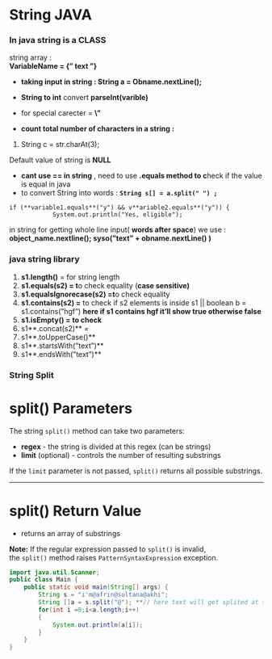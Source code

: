 # String JAVA

### **In java string is a CLASS**

string array :  
**VariableName = {”  text ”}**

- **taking input in string :
 String a = Obname.nextLine();**
- **String to int** convert **parseInt(varible)**

- for special carecter  = **\”**
- **count total number of characters in a string :** 
1. String  c = str.charAt(3);

Default value of string is **NULL**

- **cant use == in string** , need to use **.equals method to c**heck if the value is equal in java
- to convert String into words : **`String s[] = a.split(" ") ;`**

```
if (**variable1.equals**("y") && v**ariable2.equals**("y")) {
            System.out.println("Yes, eligible");
```

in string for getting whole line input( **words after space**)  we use  :  **object_name.nextline();
syso(”text” + obname.nextLine() )**

### java string library

1. **s1.length()**   = for string length
2. **s1.equals(s2) = t**o check equality  (**case sensitive)**
3. **s1.equalsIgnorecase(s2) =t**o check equality
4. **s1.contains(s2) =** to check if s2 elements is inside s1  || boolean b = s1.contains(”hgf”)  **here if s1 contains hgf it’ll show true otherwise false**
5. **s1.isEmpty() = to check** 
6. s1**.concat(s2)** =
7. s1**.toUpperCase()**
8. s1**.startsWith(”text”)**
9. s1**.endsWith(”text”)**

### String Split

# split() Parameters

The string `split()` method can take two parameters:

- **regex** - the string is divided at this regex (can be strings)
- **limit** (optional) - controls the number of resulting substrings

If the `limit` parameter is not passed, `split()` returns all possible substrings.

---

# split() Return Value

- returns an array of substrings

**Note:** If the regular expression passed to `split()` is invalid, the `split()` method raises `PatternSyntaxExpression` exception.

```java
import java.util.Scanner;
public class Main {
    public static void main(String[] args) {
        String s = "i'm@afrin@sultana@akhi";
        String []a = s.split("@"); **// here text will get splited at those places has @**
        for(int i =0;i<a.length;i++)
        {
            System.out.println(a[i]);
        }
    }
}
```